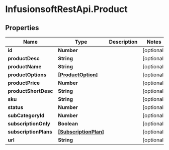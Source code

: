 # InfusionsoftRestApi.Product

## Properties
Name | Type | Description | Notes
------------ | ------------- | ------------- | -------------
**id** | **Number** |  | [optional] 
**productDesc** | **String** |  | [optional] 
**productName** | **String** |  | [optional] 
**productOptions** | [**[ProductOption]**](ProductOption.md) |  | [optional] 
**productPrice** | **Number** |  | [optional] 
**productShortDesc** | **String** |  | [optional] 
**sku** | **String** |  | [optional] 
**status** | **Number** |  | [optional] 
**subCategoryId** | **Number** |  | [optional] 
**subscriptionOnly** | **Boolean** |  | [optional] 
**subscriptionPlans** | [**[SubscriptionPlan]**](SubscriptionPlan.md) |  | [optional] 
**url** | **String** |  | [optional] 


